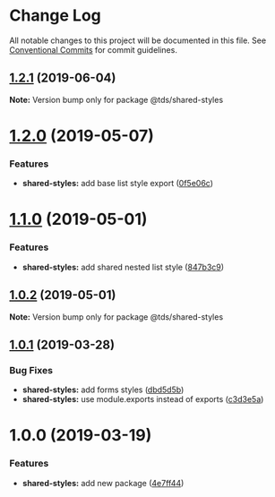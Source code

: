 # Change Log

All notable changes to this project will be documented in this file.
See [Conventional Commits](https://conventionalcommits.org) for commit guidelines.

## [1.2.1](https://github.com/telusdigital/tds/compare/@tds/shared-styles@1.2.0...@tds/shared-styles@1.2.1) (2019-06-04)

**Note:** Version bump only for package @tds/shared-styles

# [1.2.0](https://github.com/telusdigital/tds/compare/@tds/shared-styles@1.1.0...@tds/shared-styles@1.2.0) (2019-05-07)

### Features

- **shared-styles:** add base list style export ([0f5e06c](https://github.com/telusdigital/tds/commit/0f5e06c))

# [1.1.0](https://github.com/telusdigital/tds/compare/@tds/shared-styles@1.0.2...@tds/shared-styles@1.1.0) (2019-05-01)

### Features

- **shared-styles:** add shared nested list style ([847b3c9](https://github.com/telusdigital/tds/commit/847b3c9))

## [1.0.2](https://github.com/telusdigital/tds/compare/@tds/shared-styles@1.0.1...@tds/shared-styles@1.0.2) (2019-05-01)

**Note:** Version bump only for package @tds/shared-styles

## [1.0.1](https://github.com/telusdigital/tds/compare/@tds/shared-styles@1.0.0...@tds/shared-styles@1.0.1) (2019-03-28)

### Bug Fixes

- **shared-styles:** add forms styles ([dbd5d5b](https://github.com/telusdigital/tds/commit/dbd5d5b))
- **shared-styles:** use module.exports instead of exports ([c3d3e5a](https://github.com/telusdigital/tds/commit/c3d3e5a))

# 1.0.0 (2019-03-19)

### Features

- **shared-styles:** add new package ([4e7ff44](https://github.com/telusdigital/tds/commit/4e7ff44))
